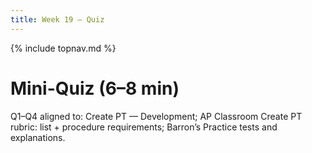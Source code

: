```yaml
---
title: Week 19 — Quiz
---
```

{% include topnav.md %}

# Mini-Quiz (6–8 min)

Q1–Q4 aligned to: Create PT — Development; AP Classroom Create PT rubric: list + procedure requirements; Barron’s Practice tests and explanations.
